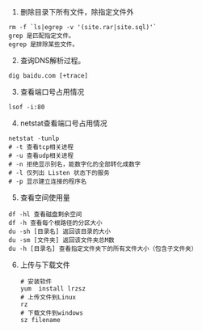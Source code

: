 1. 删除目录下所有文件，除指定文件外
```
rm -f `ls|egrep -v '(site.rar|site.sql)'`
grep 是匹配指定文件。
egrep 是排除某些文件。
```
2. 查询DNS解析过程。
```
dig baidu.com [+trace]
```

3. 查看端口号占用情况
```
lsof -i:80
```

4. netstat查看端口号占用情况
```
netstat -tunlp
# -t 查看tcp相关进程
# -u 查看udp相关进程
# -n 拒绝显示别名，能数字化的全部转化成数字
# -l 仅列出 Listen 状态下的服务
# -p 显示建立连接的程序名
```

5. 查看空间使用量
```
df -hl 查看磁盘剩余空间
df -h 查看每个根路径的分区大小
du -sh [目录名] 返回该目录的大小
du -sm [文件夹] 返回该文件夹总M数
du -h [目录名] 查看指定文件夹下的所有文件大小（包含子文件夹）
```

6. 上传与下载文件

   ```
   # 安装软件
   yum  install lrzsz
   # 上传文件到Linux
   rz
   # 下载文件到windows
   sz filename
   ```

   